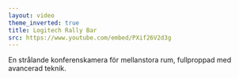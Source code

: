 ```yaml
---
layout: video
theme_inverted: true
title: Logitech Rally Bar
src: https://www.youtube.com/embed/PXif26V2d3g
---
```

En strålande konferenskamera för mellanstora rum, fullproppad med avancerad teknik.